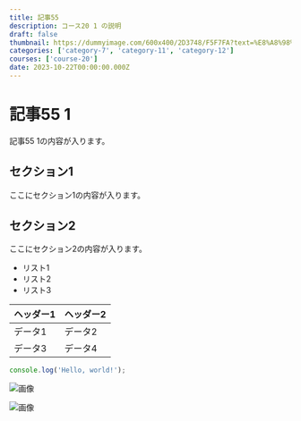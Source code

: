 ```yaml
---
title: 記事55
description: コース20 1 の説明
draft: false
thumbnail: https://dummyimage.com/600x400/2D3748/F5F7FA?text=%E8%A8%98%E4%BA%8B55
categories: ['category-7', 'category-11', 'category-12']
courses: ['course-20']
date: 2023-10-22T00:00:00.000Z
---
```


# 記事55 1

記事55 1の内容が入ります。

## セクション1
ここにセクション1の内容が入ります。

## セクション2
ここにセクション2の内容が入ります。

- リスト1
- リスト2
- リスト3

| ヘッダー1 | ヘッダー2 |
| --------- | --------- |
| データ1   | データ2   |
| データ3   | データ4   |

```javascript
console.log('Hello, world!');
```


![画像](https://dummyimage.com/320x180/2D3748/F5F7FA?text=%E8%A8%98%E4%BA%8B55+1)

![画像](https://dummyimage.com/640x360/1A202C/EDF2F7?text=%E8%A8%98%E4%BA%8B55+1)